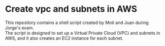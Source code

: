 # Create vpc and subnets in AWS
This repository contains a shell script created by Moti and Juan during Jorge's exam.  
The script is designed to set up a Virtual Private Cloud (VPC) and subnets in AWS, and it also creates an EC2 instance for each subnet.
